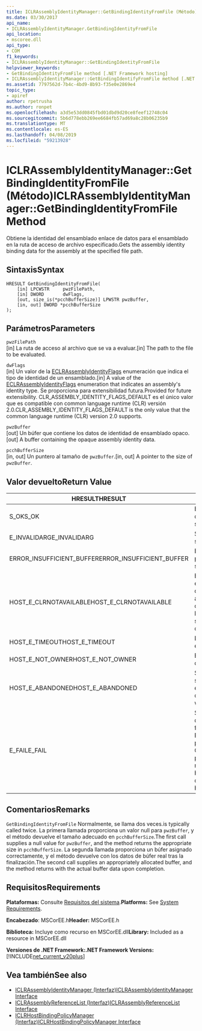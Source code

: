 ```yaml
---
title: ICLRAssemblyIdentityManager::GetBindingIdentityFromFile (Método)
ms.date: 03/30/2017
api_name:
- ICLRAssemblyIdentityManager.GetBindingIdentityFromFile
api_location:
- mscoree.dll
api_type:
- COM
f1_keywords:
- ICLRAssemblyIdentityManager::GetBindingIdentityFromFile
helpviewer_keywords:
- GetBindingIdentityFromFile method [.NET Framework hosting]
- ICLRAssemblyIdentityManager::GetBindingIdentifyFromFile method [.NET Framework hosting]
ms.assetid: 7797562d-7b4c-4bd9-8b93-f35e0e2869e4
topic_type:
- apiref
author: rpetrusha
ms.author: ronpet
ms.openlocfilehash: a3d5e53dd0845fbd01dbd9d20ce8feef12748c04
ms.sourcegitcommit: 5b6d778ebb269ee6684fb57ad69a8c28b06235b9
ms.translationtype: MT
ms.contentlocale: es-ES
ms.lasthandoff: 04/08/2019
ms.locfileid: "59213928"
---
```

# <a name="iclrassemblyidentitymanagergetbindingidentityfromfile-method"></a><span data-ttu-id="47d87-102">ICLRAssemblyIdentityManager::GetBindingIdentityFromFile (Método)</span><span class="sxs-lookup"><span data-stu-id="47d87-102">ICLRAssemblyIdentityManager::GetBindingIdentityFromFile Method</span></span>
<span data-ttu-id="47d87-103">Obtiene la identidad del ensamblado enlace de datos para el ensamblado en la ruta de acceso de archivo especificado.</span><span class="sxs-lookup"><span data-stu-id="47d87-103">Gets the assembly identity binding data for the assembly at the specified file path.</span></span>  
  
## <a name="syntax"></a><span data-ttu-id="47d87-104">Sintaxis</span><span class="sxs-lookup"><span data-stu-id="47d87-104">Syntax</span></span>  
  
```  
HRESULT GetBindingIdentityFromFile(  
    [in] LPCWSTR     pwzFilePath,  
    [in] DWORD       dwFlags,  
    [out, size_is(*pcchBufferSize)] LPWSTR pwzBuffer,  
    [in, out] DWORD *pcchBufferSize  
);  
```  
  
## <a name="parameters"></a><span data-ttu-id="47d87-105">Parámetros</span><span class="sxs-lookup"><span data-stu-id="47d87-105">Parameters</span></span>  
 `pwzFilePath`  
 <span data-ttu-id="47d87-106">[in] La ruta de acceso al archivo que se va a evaluar.</span><span class="sxs-lookup"><span data-stu-id="47d87-106">[in] The path to the file to be evaluated.</span></span>  
  
 `dwFlags`  
 <span data-ttu-id="47d87-107">[in] Un valor de la [ECLRAssemblyIdentityFlags](../../../../docs/framework/unmanaged-api/hosting/eclrassemblyidentityflags-enumeration.md) enumeración que indica el tipo de identidad de un ensamblado.</span><span class="sxs-lookup"><span data-stu-id="47d87-107">[in] A value of the [ECLRAssemblyIdentityFlags](../../../../docs/framework/unmanaged-api/hosting/eclrassemblyidentityflags-enumeration.md) enumeration that indicates an assembly's identity type.</span></span> <span data-ttu-id="47d87-108">Se proporciona para extensibilidad futura.</span><span class="sxs-lookup"><span data-stu-id="47d87-108">Provided for future extensibility.</span></span> <span data-ttu-id="47d87-109">CLR_ASSEMBLY_IDENTITY_FLAGS_DEFAULT es el único valor que es compatible con common language runtime (CLR) versión 2.0.</span><span class="sxs-lookup"><span data-stu-id="47d87-109">CLR_ASSEMBLY_IDENTITY_FLAGS_DEFAULT is the only value that the common language runtime (CLR) version 2.0 supports.</span></span>  
  
 `pwzBuffer`  
 <span data-ttu-id="47d87-110">[out] Un búfer que contiene los datos de identidad de ensamblado opaco.</span><span class="sxs-lookup"><span data-stu-id="47d87-110">[out] A buffer containing the opaque assembly identity data.</span></span>  
  
 `pcchBufferSize`  
 <span data-ttu-id="47d87-111">[in, out] Un puntero al tamaño de `pwzBuffer`.</span><span class="sxs-lookup"><span data-stu-id="47d87-111">[in, out] A pointer to the size of `pwzBuffer`.</span></span>  
  
## <a name="return-value"></a><span data-ttu-id="47d87-112">Valor devuelto</span><span class="sxs-lookup"><span data-stu-id="47d87-112">Return Value</span></span>  
  
|<span data-ttu-id="47d87-113">HRESULT</span><span class="sxs-lookup"><span data-stu-id="47d87-113">HRESULT</span></span>|<span data-ttu-id="47d87-114">Descripción</span><span class="sxs-lookup"><span data-stu-id="47d87-114">Description</span></span>|  
|-------------|-----------------|  
|<span data-ttu-id="47d87-115">S_OK</span><span class="sxs-lookup"><span data-stu-id="47d87-115">S_OK</span></span>|<span data-ttu-id="47d87-116">El método se devolvió correctamente.</span><span class="sxs-lookup"><span data-stu-id="47d87-116">The method returned successfully.</span></span>|  
|<span data-ttu-id="47d87-117">E_INVALIDARG</span><span class="sxs-lookup"><span data-stu-id="47d87-117">E_INVALIDARG</span></span>|<span data-ttu-id="47d87-118">Suministrado `pwzFilePath` es null.</span><span class="sxs-lookup"><span data-stu-id="47d87-118">The supplied `pwzFilePath` is null.</span></span>|  
|<span data-ttu-id="47d87-119">ERROR_INSUFFICIENT_BUFFER</span><span class="sxs-lookup"><span data-stu-id="47d87-119">ERROR_INSUFFICIENT_BUFFER</span></span>|<span data-ttu-id="47d87-120">El tamaño de `pwzBuffer` es demasiado pequeño.</span><span class="sxs-lookup"><span data-stu-id="47d87-120">The size of `pwzBuffer` is too small.</span></span>|  
|<span data-ttu-id="47d87-121">HOST_E_CLRNOTAVAILABLE</span><span class="sxs-lookup"><span data-stu-id="47d87-121">HOST_E_CLRNOTAVAILABLE</span></span>|<span data-ttu-id="47d87-122">El CLR no se ha cargado en un proceso o el CLR se encuentra en un estado en el que no se puede ejecutar código administrado o procesar la llamada correctamente.</span><span class="sxs-lookup"><span data-stu-id="47d87-122">The CLR has not been loaded into a process, or the CLR is in a state in which it cannot run managed code or process the call successfully.</span></span>|  
|<span data-ttu-id="47d87-123">HOST_E_TIMEOUT</span><span class="sxs-lookup"><span data-stu-id="47d87-123">HOST_E_TIMEOUT</span></span>|<span data-ttu-id="47d87-124">La llamada ha agotado el tiempo de espera.</span><span class="sxs-lookup"><span data-stu-id="47d87-124">The call timed out.</span></span>|  
|<span data-ttu-id="47d87-125">HOST_E_NOT_OWNER</span><span class="sxs-lookup"><span data-stu-id="47d87-125">HOST_E_NOT_OWNER</span></span>|<span data-ttu-id="47d87-126">El llamador no posee el bloqueo.</span><span class="sxs-lookup"><span data-stu-id="47d87-126">The caller does not own the lock.</span></span>|  
|<span data-ttu-id="47d87-127">HOST_E_ABANDONED</span><span class="sxs-lookup"><span data-stu-id="47d87-127">HOST_E_ABANDONED</span></span>|<span data-ttu-id="47d87-128">Se canceló un evento mientras un subproceso bloqueado o fibra estaba esperando en ella.</span><span class="sxs-lookup"><span data-stu-id="47d87-128">An event was canceled while a blocked thread or fiber was waiting on it.</span></span>|  
|<span data-ttu-id="47d87-129">E_FAIL</span><span class="sxs-lookup"><span data-stu-id="47d87-129">E_FAIL</span></span>|<span data-ttu-id="47d87-130">Se ha producido un error irrecuperable desconocido.</span><span class="sxs-lookup"><span data-stu-id="47d87-130">An unknown catastrophic failure occurred.</span></span> <span data-ttu-id="47d87-131">Si el método devuelve E_FAIL, CLR ya no es utilizable dentro del proceso.</span><span class="sxs-lookup"><span data-stu-id="47d87-131">If a method returns E_FAIL, the CLR is no longer usable within the process.</span></span> <span data-ttu-id="47d87-132">Las llamadas posteriores a métodos de hospedaje devuelven HOST_E_CLRNOTAVAILABLE.</span><span class="sxs-lookup"><span data-stu-id="47d87-132">Subsequent calls to hosting methods return HOST_E_CLRNOTAVAILABLE.</span></span>|  
  
## <a name="remarks"></a><span data-ttu-id="47d87-133">Comentarios</span><span class="sxs-lookup"><span data-stu-id="47d87-133">Remarks</span></span>  
 `GetBindingIdentityFromFile` <span data-ttu-id="47d87-134">Normalmente, se llama dos veces.</span><span class="sxs-lookup"><span data-stu-id="47d87-134">is typically called twice.</span></span> <span data-ttu-id="47d87-135">La primera llamada proporciona un valor null para `pwzBuffer`, y el método devuelve el tamaño adecuado en `pcchBufferSize`.</span><span class="sxs-lookup"><span data-stu-id="47d87-135">The first call supplies a null value for `pwzBuffer`, and the method returns the appropriate size in `pcchBufferSize`.</span></span> <span data-ttu-id="47d87-136">La segunda llamada proporciona un búfer asignado correctamente, y el método devuelve con los datos de búfer real tras la finalización.</span><span class="sxs-lookup"><span data-stu-id="47d87-136">The second call supplies an appropriately allocated buffer, and the method returns with the actual buffer data upon completion.</span></span>  
  
## <a name="requirements"></a><span data-ttu-id="47d87-137">Requisitos</span><span class="sxs-lookup"><span data-stu-id="47d87-137">Requirements</span></span>  
 <span data-ttu-id="47d87-138">**Plataformas:** Consulte [Requisitos del sistema](../../../../docs/framework/get-started/system-requirements.md).</span><span class="sxs-lookup"><span data-stu-id="47d87-138">**Platforms:** See [System Requirements](../../../../docs/framework/get-started/system-requirements.md).</span></span>  
  
 <span data-ttu-id="47d87-139">**Encabezado**: MSCorEE.h</span><span class="sxs-lookup"><span data-stu-id="47d87-139">**Header:** MSCorEE.h</span></span>  
  
 <span data-ttu-id="47d87-140">**Biblioteca:** Incluye como recurso en MSCorEE.dll</span><span class="sxs-lookup"><span data-stu-id="47d87-140">**Library:** Included as a resource in MSCorEE.dll</span></span>  
  
 **<span data-ttu-id="47d87-141">Versiones de .NET Framework:</span><span class="sxs-lookup"><span data-stu-id="47d87-141">.NET Framework Versions:</span></span>** [!INCLUDE[net_current_v20plus](../../../../includes/net-current-v20plus-md.md)]  
  
## <a name="see-also"></a><span data-ttu-id="47d87-142">Vea también</span><span class="sxs-lookup"><span data-stu-id="47d87-142">See also</span></span>

- [<span data-ttu-id="47d87-143">ICLRAssemblyIdentityManager (Interfaz)</span><span class="sxs-lookup"><span data-stu-id="47d87-143">ICLRAssemblyIdentityManager Interface</span></span>](../../../../docs/framework/unmanaged-api/hosting/iclrassemblyidentitymanager-interface.md)
- [<span data-ttu-id="47d87-144">ICLRAssemblyReferenceList (Interfaz)</span><span class="sxs-lookup"><span data-stu-id="47d87-144">ICLRAssemblyReferenceList Interface</span></span>](../../../../docs/framework/unmanaged-api/hosting/iclrassemblyreferencelist-interface.md)
- [<span data-ttu-id="47d87-145">ICLRHostBindingPolicyManager (Interfaz)</span><span class="sxs-lookup"><span data-stu-id="47d87-145">ICLRHostBindingPolicyManager Interface</span></span>](../../../../docs/framework/unmanaged-api/hosting/iclrhostbindingpolicymanager-interface.md)
